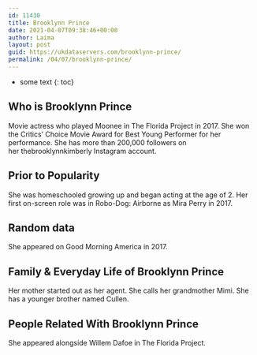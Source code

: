 ```yaml
---
id: 11430
title: Brooklynn Prince
date: 2021-04-07T09:38:46+00:00
author: Laima
layout: post
guid: https://ukdataservers.com/brooklynn-prince/
permalink: /04/07/brooklynn-prince/
---
```


* some text
{: toc}


## Who is Brooklynn Prince
                  
                  
                  
Movie actress who played Moonee in The Florida Project in 2017. She won the Critics&#8217; Choice Movie Award for Best Young Performer for her performance. She has more than 200,000 followers on her thebrooklynnkimberly Instagram account.
                  
              
            
              
            
                
                
                
## Prior to Popularity
                  
                  
                  
She was homeschooled growing up and began acting at the age of 2. Her first on-screen role was in Robo-Dog: Airborne as Mira Perry in 2017.
                  
              
            
              
            
                
                
                
## Random data
                  
                  
                  
She appeared on Good Morning America in 2017.
                  
              
            
              
            
                
                
                
## Family & Everyday Life of Brooklynn Prince
                  
                  
                  
Her mother started out as her agent. She calls her grandmother Mimi. She has a younger brother named Cullen.
                  
              
            
              
            
                
                
                
## People Related With Brooklynn Prince
                  
                  
                  
She appeared alongside Willem Dafoe in The Florida Project.
                  
              
            
              
            
                
              
            
              
              
            
            
              
            
          
          
          
